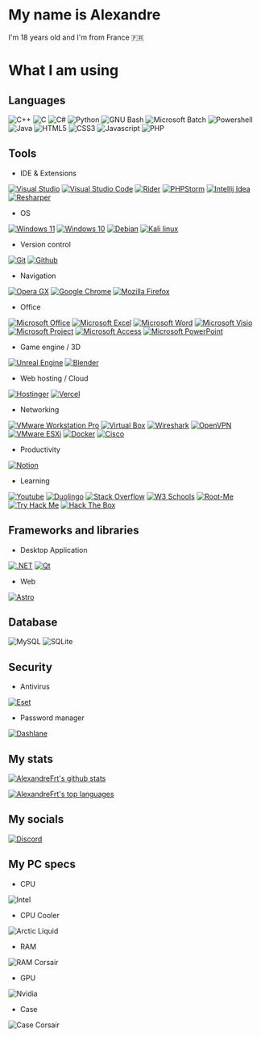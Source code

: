 # My name is Alexandre

I'm 18 years old and I'm from France 🇫🇷

# What I am using

## Languages
![C++](https://img.shields.io/badge/C%2B%2B-00599C?style=for-the-badge&logo=c%2B%2B&logoColor=white)
![C](https://img.shields.io/badge/C-00599C?style=for-the-badge&logo=c&logoColor=white)
![C#](https://img.shields.io/badge/c%23-662079.svg?style=for-the-badge&logo=csharp&logoColor=white)
![Python](https://img.shields.io/badge/Python-3776AB?style=for-the-badge&logo=python&logoColor=white)
![GNU Bash](https://img.shields.io/badge/GNU%20Bash-121011.svg?style=for-the-badge&logo=GNU-Bash&logoColor=white)
![Microsoft Batch](https://img.shields.io/badge/Microsoft_Batch-121011?style=for-the-badge&logo=gnu-bash&logoColor=white)
![Powershell](https://img.shields.io/badge/PowerShell-0277BD.svg?style=for-the-badge&logo=PowerShell&logoColor=white)
![Java](https://img.shields.io/badge/Java-ED8B00?style=for-the-badge&logo=openjdk&logoColor=white)
![HTML5](https://img.shields.io/badge/html5-%23E34F26.svg?style=for-the-badge&logo=html5&logoColor=white)
![CSS3](https://img.shields.io/badge/css3-%231572B6.svg?style=for-the-badge&logo=css3&logoColor=white)
![Javascript](https://img.shields.io/badge/JavaScript-F7DF1E?style=for-the-badge&logo=javascript&logoColor=black)
![PHP](https://img.shields.io/badge/php-%23777BB4.svg?style=for-the-badge&logo=php&logoColor=white)

## Tools

+ IDE & Extensions

[![Visual Studio](https://img.shields.io/badge/Visual%20Studio-5C2D91.svg?style=for-the-badge&logo=visual-studio&logoColor=white)](https://visualstudio.microsoft.com)
[![Visual Studio Code](https://img.shields.io/badge/Visual%20Studio%20Code-0078d7.svg?style=for-the-badge&logo=visual-studio-code&logoColor=white)](https://code.visualstudio.com)
[![Rider](https://img.shields.io/badge/Rider-000000?style=for-the-badge&logo=Rider&logoColor=white)](https://www.jetbrains.com/rider)
[![PHPStorm](https://img.shields.io/badge/phpstorm-143?style=for-the-badge&logo=phpstorm&logoColor=black&color=black&labelColor=darkorchid)](https://www.jetbrains.com/phpstorm)
[![Intellij Idea](https://img.shields.io/badge/IntelliJ_IDEA-000000.svg?style=for-the-badge&logo=intellij-idea&logoColor=white)](https://www.jetbrains.com/idea)
[![Resharper](https://img.shields.io/badge/ReSharper-000000.svg?style=for-the-badge&logo=ReSharper&logoColor=white)](https://www.jetbrains.com/resharper)

+ OS

[![Windows 11](https://img.shields.io/badge/Windows%2011-0078D4.svg?style=for-the-badge&logo=Windows-11&logoColor=white)](https://www.microsoft.com/en-us/windows)
[![Windows 10](https://img.shields.io/badge/Windows%2010-0078D6.svg?style=for-the-badge&logo=Windows-10&logoColor=white)](https://www.microsoft.com/en-us/software-download/windows10)
[![Debian](https://img.shields.io/badge/Debian-D70A53?style=for-the-badge&logo=debian&logoColor=white)](https://www.debian.org)
[![Kali linux](https://img.shields.io/badge/Kali_Linux-557C94?style=for-the-badge&logo=kali-linux&logoColor=white)](https://www.kali.org)

+ Version control

[![Git](https://camo.githubusercontent.com/f38298638f10774e1f0205a1111dff4a7675c0ed8600356f28e8276c2bab8235/68747470733a2f2f696d672e736869656c64732e696f2f62616467652f4769742d4630353033323f7374796c653d666f722d7468652d6261646765266c6f676f3d676974266c6f676f436f6c6f723d7768697465)](https://git-scm.com)
[![Github](https://camo.githubusercontent.com/fd499f0e176b319238be1f69a8baf80399cfbf5c4d3bc9e4717ca4c83960bb31/68747470733a2f2f696d672e736869656c64732e696f2f62616467652f4769746875622d3138313731373f7374796c653d666f722d7468652d6261646765266c6f676f3d676974687562266c6f676f436f6c6f723d7768697465)](https://github.com)

+ Navigation

[![Opera GX](https://img.shields.io/badge/Opera%20GX-EE2950.svg?style=for-the-badge&logo=Opera-GX&logoColor=white)](https://www.opera.com)
[![Google Chrome](https://img.shields.io/badge/Google%20Chrome-4285F4?style=for-the-badge&logo=GoogleChrome&logoColor=white)](https://www.google.com/intl/en/chrome/)
[![Mozilla Firefox](https://img.shields.io/badge/Mozilla_Firefox-FF7139?style=for-the-badge&logo=Firefox-Browser&logoColor=white)](https://www.mozilla.org/en/firefox/)

+ Office

[![Microsoft Office](https://img.shields.io/badge/Microsoft_Office-EC3900?style=for-the-badge&logo=microsoft-office&logoColor=white)](https://www.office.com)
[![Microsoft Excel](https://img.shields.io/badge/Microsoft_Excel-217346?style=for-the-badge&logo=microsoft-excel&logoColor=white)](https://www.microsoft.com/en-us/microsoft-365/excel)
[![Microsoft Word](https://img.shields.io/badge/Microsoft_Word-2B579A?style=for-the-badge&logo=microsoft-word&logoColor=white)](https://www.microsoft.com/en-us/microsoft-365/word)
[![Microsoft Visio](https://img.shields.io/badge/Microsoft_Visio-3955A3?style=for-the-badge&logo=microsoft-visio&logoColor=white)](https://www.microsoft.com/en-us/microsoft-365/visio)
[![Microsoft Project](https://custom-icon-badges.demolab.com/badge/Microsoft%20Project-217346?style=for-the-badge&logo=microsoft-project)](https://www.eset.com/)
[![Microsoft Access](https://img.shields.io/badge/Microsoft_Access-AF1B2D?style=for-the-badge&logo=microsoft-access&logoColor=white)](https://www.microsoft.com/en-us/microsoft-365/access)
[![Microsoft PowerPoint](https://img.shields.io/badge/Microsoft_PowerPoint-C14320?style=for-the-badge&logo=microsoft-powerpoint&logoColor=white)](https://www.microsoft.com/en-us/microsoft-365/powerpoint)

+ Game engine / 3D

[![Unreal Engine](https://img.shields.io/badge/Unreal%20Engine-0E1128.svg?style=for-the-badge&logo=Unreal-Engine&logoColor=white)](https://www.unrealengine.com)
[![Blender](https://img.shields.io/badge/blender-%23F5792A.svg?style=for-the-badge&logo=blender&logoColor=white)](https://www.blender.org)

+ Web hosting / Cloud

[![Hostinger](https://img.shields.io/badge/Hostinger-673DE6.svg?style=for-the-badge&logo=Hostinger&logoColor=white)](https://www.hostinger.fr)
[![Vercel](https://img.shields.io/badge/Vercel-000000?style=for-the-badge&logo=vercel&logoColor=white)](https://vercel.com)

+ Networking

[![VMware Workstation Pro](https://custom-icon-badges.demolab.com/badge/VMWARE%20WORKSATION%20PRO-004562?style=for-the-badge&logo=vmware-workstation)](https://www.vmware.com/products/workstation-pro.html)
[![Virtual Box](https://img.shields.io/badge/VirtualBox-183A61.svg?style=for-the-badge&logo=VirtualBox&logoColor=white)](https://www.virtualbox.org)
[![Wireshark](https://img.shields.io/badge/Wireshark-1679A7.svg?style=for-the-badge&logo=Wireshark&logoColor=white)](https://www.wireshark.org)
[![OpenVPN](https://img.shields.io/badge/OpenVPN-EA7E20.svg?style=for-the-badge&logo=OpenVPN&logoColor=white)](https://openvpn.net)
[![VMware ESXi](https://img.shields.io/badge/VMware%20ESXi-6B9837.svg?style=for-the-badge&logo=VMware&logoColor=white)](https://www.vmware.com/products/esxi-and-esx.html)
[![Docker](https://img.shields.io/badge/Docker-2496ED.svg?style=for-the-badge&logo=Docker&logoColor=white)](https://www.docker.com)
[![Cisco](https://img.shields.io/badge/Cisco-1BA0D7.svg?style=for-the-badge&logo=Cisco&logoColor=white)](https://www.cisco.com)

+ Productivity

[![Notion](https://img.shields.io/badge/Notion-%23000000.svg?style=for-the-badge&logo=notion&logoColor=white)](https://www.notion.so)

+ Learning

[![Youtube](https://img.shields.io/badge/YouTube-FF0000.svg?style=for-the-badge&logo=YouTube&logoColor=white)](https://www.youtube.com)
[![Duolingo](https://img.shields.io/badge/Duolingo-58CC02.svg?style=for-the-badge&logo=Duolingo&logoColor=white)](https://www.duolingo.com)
[![Stack Overflow](https://img.shields.io/badge/Stack%20Overflow-F58025.svg?style=for-the-badge&logo=Stack-Overflow&logoColor=white)](https://stackoverflow.com)
[![W3 Schools](https://img.shields.io/badge/W3Schools-04AA6D.svg?style=for-the-badge&logo=W3Schools&logoColor=white)](https://www.w3schools.com)
[![Root-Me](https://img.shields.io/badge/Root%20Me-000000.svg?style=for-the-badge&logo=Root-Me&logoColor=white)](https://www.root-me.org)
[![Try Hack Me](https://img.shields.io/badge/TryHackMe-212C42.svg?style=for-the-badge&logo=TryHackMe&logoColor=white)](https://tryhackme.com)
[![Hack The Box](https://img.shields.io/badge/Hack%20The%20Box-9FEF00.svg?style=for-the-badge&logo=Hack-The-Box&logoColor=black)](https://www.hackthebox.com)

## Frameworks and libraries

+ Desktop Application

[![.NET](https://img.shields.io/badge/.NET-512BD4.svg?style=for-the-badge&logo=dotnet&logoColor=white)](https://dotnet.microsoft.com)
[![Qt](https://img.shields.io/badge/Qt-41CD52.svg?style=for-the-badge&logo=Qt&logoColor=white)](https://www.qt.io)

+ Web

[![Astro](https://img.shields.io/badge/astro-%232C2052.svg?style=for-the-badge&logo=astro&logoColor=white)](https://astro.build)

## Database

![MySQL](https://img.shields.io/badge/mysql-%2300f.svg?style=for-the-badge&logo=mysql&logoColor=white)
![SQLite](https://img.shields.io/badge/sqlite-%2307405e.svg?style=for-the-badge&logo=sqlite&logoColor=white)

## Security

+ Antivirus

[![Eset](https://custom-icon-badges.demolab.com/badge/ESET%20SECURITY-008f9c?style=for-the-badge&logo=eset-logo)](https://www.eset.com)

+ Password manager

[![Dashlane](https://img.shields.io/badge/Dashlane-09363F.svg?style=for-the-badge&logo=Dashlane&logoColor=white)](https://dashlane.com)

## My stats

[![AlexandreFrt's github stats](https://github-readme-stats.vercel.app/api?username=AlexandreFrt&show_icons=true&theme=dracula)](https://github.com/anuraghazra/github-readme-stats)

[![AlexandreFrt's top languages](https://github-readme-stats.vercel.app/api/top-langs/?username=AlexandreFrt&show_icons=true&theme=dracula)](https://github.com/anuraghazra/github-readme-stats)
<!--
[![Sparkline](https://stars.medv.io/AlexandreFrt/badges.svg)](https://stars.medv.io/AlexandreFrt/badges)
-->
## My socials

[![Discord](https://img.shields.io/badge/Discord-%235865F2.svg?style=for-the-badge&logo=discord&logoColor=white)](https://discordapp.com/users/782228031342510100)

## My PC specs

+ CPU

![Intel](https://img.shields.io/badge/Intel_Core_I9_14900KF-0071C5.svg?style=for-the-badge&logo=Intel&logoColor=white)

+ CPU Cooler

![Arctic Liquid](https://custom-icon-badges.demolab.com/badge/Arctic%20Liquid%20Freezer%20III%20420%20ARGB-023A5F?style=for-the-badge&logo=arctic_logo)

+ RAM

![RAM Corsair](https://img.shields.io/badge/Corsair_Vengeance_7200MT/s_(2x16Go)-000000.svg?style=for-the-badge&logo=Corsair&logoColor=white)

+ GPU

![Nvidia](https://img.shields.io/badge/NVIDIA_RTX_4080_SUPER-76B900.svg?style=for-the-badge&logo=NVIDIA&logoColor=white)
  
+ Case

![Case Corsair](https://img.shields.io/badge/Corsair_7000D_AIRFLOW-000000.svg?style=for-the-badge&logo=Corsair&logoColor=white)
